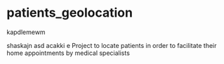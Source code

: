 # patients_geolocation

kapdlemewm

shaskajn  asd
acakki e
Project to locate patients in order to facilitate their home appointments by medical specialists
